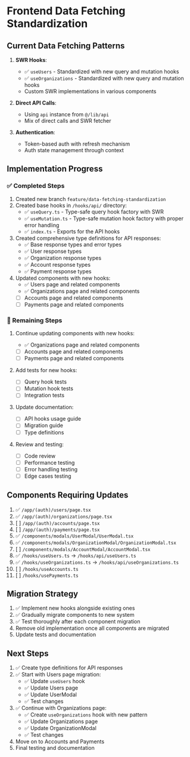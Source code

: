 # Frontend Data Fetching Standardization

## Current Data Fetching Patterns

1. **SWR Hooks**:

   - ✅ `useUsers` - Standardized with new query and mutation hooks
   - ✅ `useOrganizations` - Standardized with new query and mutation hooks
   - Custom SWR implementations in various components

2. **Direct API Calls**:

   - Using `api` instance from `@/lib/api`
   - Mix of direct calls and SWR fetcher

3. **Authentication**:
   - Token-based auth with refresh mechanism
   - Auth state management through context

## Implementation Progress

### ✅ Completed Steps

1. Created new branch `feature/data-fetching-standardization`
2. Created base hooks in `/hooks/api/` directory:
   - ✅ `useQuery.ts` - Type-safe query hook factory with SWR
   - ✅ `useMutation.ts` - Type-safe mutation hook factory with proper error handling
   - ✅ `index.ts` - Exports for the API hooks
3. Created comprehensive type definitions for API responses:
   - ✅ Base response types and error types
   - ✅ User response types
   - ✅ Organization response types
   - ✅ Account response types
   - ✅ Payment response types
4. Updated components with new hooks:
   - ✅ Users page and related components
   - ✅ Organizations page and related components
   - [ ] Accounts page and related components
   - [ ] Payments page and related components

### 🚧 Remaining Steps

1. Continue updating components with new hooks:

   - ✅ Organizations page and related components
   - [ ] Accounts page and related components
   - [ ] Payments page and related components

2. Add tests for new hooks:

   - [ ] Query hook tests
   - [ ] Mutation hook tests
   - [ ] Integration tests

3. Update documentation:

   - [ ] API hooks usage guide
   - [ ] Migration guide
   - [ ] Type definitions

4. Review and testing:
   - [ ] Code review
   - [ ] Performance testing
   - [ ] Error handling testing
   - [ ] Edge cases testing

## Components Requiring Updates

1. ✅ `/app/(auth)/users/page.tsx`
2. ✅ `/app/(auth)/organizations/page.tsx`
3. [ ] `/app/(auth)/accounts/page.tsx`
4. [ ] `/app/(auth)/payments/page.tsx`
5. ✅ `/components/modals/UserModal/UserModal.tsx`
6. ✅ `/components/modals/OrganizationModal/OrganizationModal.tsx`
7. [ ] `/components/modals/AccountModal/AccountModal.tsx`
8. ✅ `/hooks/useUsers.ts` -> `/hooks/api/useUsers.ts`
9. ✅ `/hooks/useOrganizations.ts` -> `/hooks/api/useOrganizations.ts`
10. [ ] `/hooks/useAccounts.ts`
11. [ ] `/hooks/usePayments.ts`

## Migration Strategy

1. ✅ Implement new hooks alongside existing ones
2. ✅ Gradually migrate components to new system
3. ✅ Test thoroughly after each component migration
4. Remove old implementation once all components are migrated
5. Update tests and documentation

## Next Steps

1. ✅ Create type definitions for API responses
2. ✅ Start with Users page migration:
   - ✅ Update `useUsers` hook
   - ✅ Update Users page
   - ✅ Update UserModal
   - ✅ Test changes
3. ✅ Continue with Organizations page:
   - ✅ Create `useOrganizations` hook with new pattern
   - ✅ Update Organizations page
   - ✅ Update OrganizationModal
   - ✅ Test changes
4. Move on to Accounts and Payments
5. Final testing and documentation
